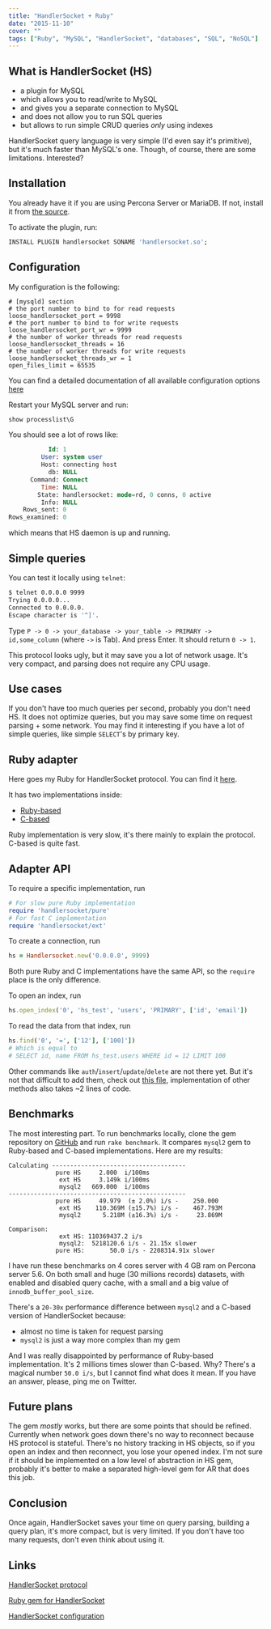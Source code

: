 ```yaml
---
title: "HandlerSocket + Ruby"
date: "2015-11-10"
cover: ""
tags: ["Ruby", "MySQL", "HandlerSocket", "databases", "SQL", "NoSQL"]
---
```


## What is HandlerSocket (HS)

+ a plugin for MySQL
+ which allows you to read/write to MySQL
+ and gives you a separate connection to MySQL
+ and does not allow you to run SQL queries
+ but allows to run simple CRUD queries *only* using indexes

HandlerSocket query language is very simple (I'd even say it's primitive), but it's much faster than MySQL's one. Though, of course, there are some limitations. Interested?

## Installation

You already have it if you are using Percona Server or MariaDB. If not, install it from [the source](https://github.com/DeNA/HandlerSocket-Plugin-for-MySQL).

To activate the plugin, run:
```sql
INSTALL PLUGIN handlersocket SONAME 'handlersocket.so';
```

## Configuration

My configuration is the following:

```text
# [mysqld] section
# the port number to bind to for read requests
loose_handlersocket_port = 9998
# the port number to bind to for write requests
loose_handlersocket_port_wr = 9999
# the number of worker threads for read requests
loose_handlersocket_threads = 16
# the number of worker threads for write requests
loose_handlersocket_threads_wr = 1
open_files_limit = 65535
```

You can find a detailed documentation of all available configuration options [here](https://github.com/ahiguti/HandlerSocket-Plugin-for-MySQL/blob/master/docs-en/configuration-options.en.txt)

Restart your MySQL server and run:

```sql
show processlist\G
```

You should see a lot of rows like:

```sql
           Id: 1
         User: system user
         Host: connecting host
           db: NULL
      Command: Connect
         Time: NULL
        State: handlersocket: mode=rd, 0 conns, 0 active
         Info: NULL
    Rows_sent: 0
Rows_examined: 0
```

which means that HS daemon is up and running.

## Simple queries

You can test it locally using `telnet`:

```sh
$ telnet 0.0.0.0 9999
Trying 0.0.0.0...
Connected to 0.0.0.0.
Escape character is '^]'.
```

Type `P -> 0 -> your_database -> your_table -> PRIMARY -> id,some_column` (where `->` is Tab). And press Enter. It should return `0 -> 1`.

This protocol looks ugly, but it may save you a lot of network usage. It's very compact, and parsing does not require any CPU usage.

## Use cases

If you don't have too much queries per second, probably you don't need HS. It does not optimize queries, but you may save some time on request parsing + some network. You may find it interesting if you have a lot of simple queries, like simple `SELECT`'s by primary key.

## Ruby adapter

Here goes my Ruby for HandlerSocket protocol. You can find it [here](https://github.com/iliabylich/handlersocket-ruby).

It has two implementations inside:
+ [Ruby-based](https://github.com/iliabylich/handlersocket-ruby/blob/master/lib/handlersocket/pure.rb)
+ [C-based](https://github.com/iliabylich/handlersocket-ruby/blob/master/ext/handlersocket_ext/handlersocket_ext.c)

Ruby implementation is very slow, it's there mainly to explain the protocol. C-based is quite fast.

## Adapter API

To require a specific implementation, run

```ruby
# For slow pure Ruby implementation
require 'handlersocket/pure'
# For fast C implementation
require 'handlersocket/ext'
```

To create a connection, run

```ruby
hs = Handlersocket.new('0.0.0.0', 9999)
```

Both pure Ruby and C implementations have the same API, so the `require` place is the only difference.

To open an index, run

```ruby
hs.open_index('0', 'hs_test', 'users', 'PRIMARY', ['id', 'email'])
```

To read the data from that index, run

```ruby
hs.find('0', '=', ['12'], ['100]'])
# Which is equal to
# SELECT id, name FROM hs_test.users WHERE id = 12 LIMIT 100
```

Other commands like `auth`/`insert`/`update`/`delete` are not there yet. But it's not that difficult to add them, check out [this file](https://github.com/iliabylich/handlersocket-ruby/blob/master/lib/handlersocket.rb#L37), implementation of other methods also takes ~2 lines of code.

## Benchmarks

The most interesting part. To run benchmarks locally, clone the gem repository on [GitHub](https://github.com/iliabylich/handlersocket-ruby) and run `rake benchmark`. It compares `mysql2` gem to Ruby-based and C-based implementations. Here are my results:

```text
Calculating -------------------------------------
             pure HS     2.000  i/100ms
              ext HS     3.149k i/100ms
              mysql2   669.000  i/100ms
-------------------------------------------------
             pure HS     49.979  (± 2.0%) i/s -    250.000
              ext HS    110.369M (±15.7%) i/s -    467.793M
              mysql2      5.218M (±16.3%) i/s -     23.869M

Comparison:
              ext HS: 110369437.2 i/s
              mysql2:  5218120.6 i/s - 21.15x slower
             pure HS:       50.0 i/s - 2208314.91x slower
```

I have run these benchmarks on 4 cores server with 4 GB ram on Percona server 5.6. On both small and huge (30 millions records) datasets, with enabled and disabled query cache, with a small and a big value of `innodb_buffer_pool_size`.

There's a `20-30x` performance difference between `mysql2` and a C-based version of HandlerSocket because:
+ almost no time is taken for request parsing
+ `mysql2` is just a way more complex than my gem

And I was really disappointed by performance of Ruby-based implementation. It's 2 millions times slower than C-based. Why? There's a magical number `50.0 i/s`, but I cannot find what does it mean. If you have an answer, please, ping me on Twitter.


## Future plans

The gem *mostly* works, but there are some points that should be refined. Currently when network goes down there's no way to reconnect because HS protocol is stateful. There's no history tracking in HS objects, so if you open an index and then reconnect, you lose your opened index. I'm not sure if it should be implemented on a low level of abstraction in HS gem, probably it's better to make a separated high-level gem for AR that does this job.

## Conclusion

Once again, HandlerSocket saves your time on query parsing, building a query plan, it's more compact, but is very limited. If you don't have too many requests, don't even think about using it.

## Links

[HandlerSocket protocol](https://github.com/DeNA/HandlerSocket-Plugin-for-MySQL/blob/master/docs-en/protocol.en.txt)

[Ruby gem for HandlerSocket](https://github.com/iliabylich/handlersocket-ruby)

[HandlerSocket configuration](https://github.com/ahiguti/HandlerSocket-Plugin-for-MySQL/blob/master/docs-en/configuration-options.en.txt)
